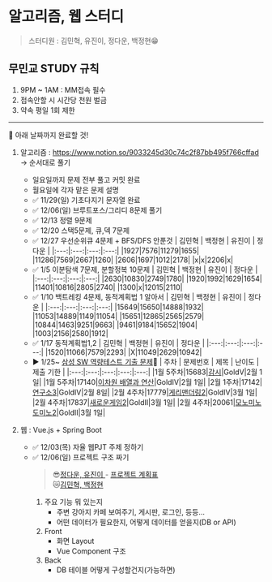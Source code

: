 # 알고리즘, 웹 스터디

> 스터디원 : 김민혁, 유진이, 정다운, 백정현😁

## 무민교 STUDY 규칙

1. 9PM ~ 1AM : MM접속 필수
2. 접속안할 시 시간당 천원 벌금
3. 약속 평일 1회 제한

---

📆 아래 날짜까지 완료할 것!

1. 알고리즘 : https://www.notion.so/9033245d30c74c2f87bb495f766cffad  
   -> 순서대로 풀기

   - 일요일까지 문제 전부 풀고 커밋 완료
   - 월요일에 각자 맡은 문제 설명

   * ✅ 11/29(일) 기초다지기 문자열 완료
   * ✅ 12/06(일) 브루트포스/그리디 8문제 풀기
   * ✅ 12/13 정렬 9문제
   * ✅ 12/20 스택5문제, 큐,덱 7문제
   * ✅ 12/27 우선순위큐 4문제 + BFS/DFS 안푼것
     | 김민혁 | 백정현 | 유진이 | 정다운 |
     |:---:|:---:|:---:|:---:|
     |1927|7576|11279|1655|
     |11286|7569|2667|1260|
     |2606|1697|1012|2178|
     |x|x|2206|x|
   * ✅ 1/5 이분탐색 7문제, 분할정복 10문제
     | 김민혁 | 백정현 | 유진이 | 정다운 |
     |:---:|:---:|:---:|:---:|
     |2630|10830|2749|1780|
     |1920|1992|1629|1654|
     |11401|10816|2805|2740|
     |1300|x|12015|2110|
   * ✅ 1/10 백트레킹 4문제, 동적계획법 1 알아서
     | 김민혁 | 백정현 | 유진이 | 정다운 |
     |:---:|:---:|:---:|:---:|
     |15649|15650|14888|1932|
     |11053|14889|1149|11054|
     |15651|12865|2565|2579|
     |10844|1463|9251|9663|
     |9461|9184|15652|1904|
     |1003|2156|2580|1912|
   * ✅ 1/17 동적계획법1,2
     | 김민혁 | 백정현 | 유진이 | 정다운 |
     |:---:|:---:|:---:|:---:|
     |1520|11066|7579|2293|
     |X|11049|2629|10942|
   * ▶ 1/25~ [삼성 SW 역량테스트 기출 문제](https://www.acmicpc.net/workbook/view/1152)🥇
     | 주차 | 문제번호 | 제목 | 난이도 | 제출 기한 |
     |:---:|:---:|:---:|:---:|:---:|
     |1월 5주차|15683|[감시](https://www.acmicpc.net/problem/15683)|GoldⅤ|2월 1일|
     |1월 5주차|17140|[이차원 배열과 연산](https://www.acmicpc.net/problem/17140)|GoldⅣ|2월 1일|
     |2월 1주차|17142|[연구소3](https://www.acmicpc.net/problem/17142)|GoldⅣ|2월 8일|
     |2월 4주차|17779|[게리맨더링2](https://www.acmicpc.net/problem/17779)|GoldⅣ|3월 1일|
     |2월 4주차|17837|[새로운게임2](https://www.acmicpc.net/problem/17837)|GoldⅡ|3월 1일|
     |2월 4주차|20061|[모노미노도미노2](https://www.acmicpc.net/problem/20061)|GoldⅡ|3월 1일|
     
2. 웹 : Vue.js + Spring Boot
   - ✅ 12/03(목) 자율 웹PJT 주제 정하기
   - ✅ 12/06(일) 프로젝트 구조 짜기
     > 😎[정다운, 유진이 ](https://www.notion.so/12-PJT-5f43e5279db347298737320de14e2096) - [프로젝트 계획표](https://www.notion.so/12-PJT-1ad4058a3836418c9efaac48c5fba17f)  
     > 😿[김민혁, 백정현 ](https://www.notion.so/3cec21ede80a4e8e934784d92ad8a0e6)
     1. 주요 기능 뭐 있는지
        - 주변 강아지 카페 보여주기, 게시판, 로그인, 등등...
        - 어떤 데이터가 필요한지, 어떻게 데이터를 얻을지(DB or API)
     2. Front
        - 화면 Layout
        - Vue Component 구조
     3. Back
        - DB 테이블 어떻게 구성할건지(가능하면)
